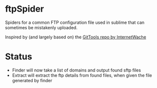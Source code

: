 # ftpSpider
Spiders for a common FTP configuration file used in sublime that can sometimes be mistakenly uploaded.

Inspired by (and largely based on) the [GitTools repo by InternetWache](https://github.com/stolenbikes88/GitTools)

# Status
* Finder will now take a list of domains and output found sftp files
* Extract will extract the ftp details from found files, when given the file generated by finder
 
